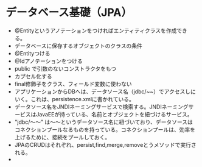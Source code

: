 # データベース基礎（JPA）
* @Entityというアノテーションをつければエンティティクラスを作成できる。
* データベースに保存するオブジェクトのクラスの条件
 * @Entityつける
 * @Idアノテーションをつける
 * public で引数のないコンストラクタをもつ
 * カプセル化する
 * final修飾子をクラス、フィールド変数に使わない
* アプリケーションからDBへは、データソース名（jdbc/~~）でアクセスしにいく。これは、persistence.xmlに書かれている。
* データソース名をJNDIネーミングサービスで検索する。JNDIネーミングサービスはJavaEEが持っている、名前とオブジェクトを紐づけるサービス。
* "jdbc/～～" は～～というデータソース名に紐づいており、データソースはコネクションプールなるものを持っている。コネクションプールは、効率を上げるために、接続をプールしておく。
* JPAのCRUDはそれぞれ、persist,find,merge,removeとうメソッドで実行される。
* 